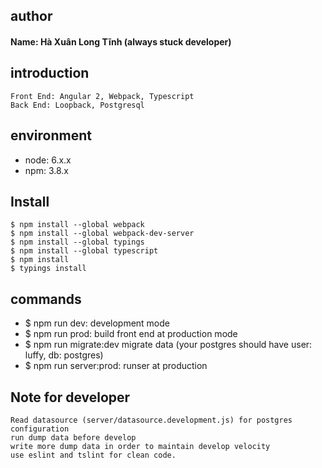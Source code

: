 ## author
#### Name: Hà Xuân Long Tĩnh (always stuck developer)

## introduction
```
Front End: Angular 2, Webpack, Typescript
Back End: Loopback, Postgresql
```

## environment
- node: 6.x.x
- npm: 3.8.x

## Install
```
$ npm install --global webpack
$ npm install --global webpack-dev-server
$ npm install --global typings
$ npm install --global typescript
$ npm install
$ typings install
```

## commands
- $ npm run dev: development mode
- $ npm run prod: build front end at production mode
- $ npm run migrate:dev migrate data (your postgres should have user: luffy, db: postgres)
- $ npm run server:prod: runser at production

## Note for developer
```
Read datasource (server/datasource.development.js) for postgres configuration
run dump data before develop
write more dump data in order to maintain develop velocity
use eslint and tslint for clean code.
```
